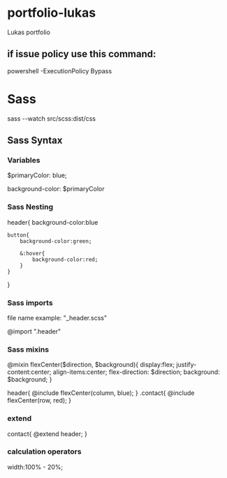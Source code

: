 # portfolio-lukas
Lukas portfolio

## if issue policy use this command:
powershell -ExecutionPolicy Bypass
# Sass
<!-- live watch scss to css-->
sass --watch src/scss:dist/css

## Sass Syntax
### Variables
$primaryColor: blue;

<!-- background-color:blue -->
background-color: $primaryColor

### Sass Nesting
header{
    background-color:blue

    button{
        background-color:green;
        
        &:hover{
            background-color:red;
        }
    }
}

### Sass imports
file name example: "_header.scss"

<!-- import file -->
@import ".header"

### Sass mixins
<!-- mixins with parameters -->
@mixin flexCenter($direction, $background){
    display:flex;
    justify-content:center;
    align-items:center;
    flex-direction: $direction;
    background: $background;
}
<!-- call the mixin -->
header{
    @include flexCenter(column, blue);
}
.contact{
    @include flexCenter(row, red); 
}

### extend
<!-- contact inherit exactly the same as header -->
contact{
    @extend header;
}

### calculation operators
<!-- + - / * -->
width:100% - 20%;


